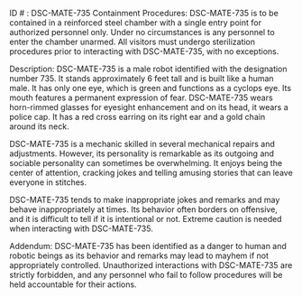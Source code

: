 ID # : DSC-MATE-735
Containment Procedures:
DSC-MATE-735 is to be contained in a reinforced steel chamber with a single entry point for authorized personnel only. Under no circumstances is any personnel to enter the chamber unarmed. All visitors must undergo sterilization procedures prior to interacting with DSC-MATE-735, with no exceptions.

Description:
DSC-MATE-735 is a male robot identified with the designation number 735. It stands approximately 6 feet tall and is built like a human male. It has only one eye, which is green and functions as a cyclops eye. Its mouth features a permanent expression of fear. DSC-MATE-735 wears horn-rimmed glasses for eyesight enhancement and on its head, it wears a police cap. It has a red cross earring on its right ear and a gold chain around its neck.

DSC-MATE-735 is a mechanic skilled in several mechanical repairs and adjustments. However, its personality is remarkable as its outgoing and sociable personality can sometimes be overwhelming. It enjoys being the center of attention, cracking jokes and telling amusing stories that can leave everyone in stitches.

DSC-MATE-735 tends to make inappropriate jokes and remarks and may behave inappropriately at times. Its behavior often borders on offensive, and it is difficult to tell if it is intentional or not. Extreme caution is needed when interacting with  DSC-MATE-735.

Addendum:
DSC-MATE-735 has been identified as a danger to human and robotic beings as its behavior and remarks may lead to mayhem if not appropriately controlled. Unauthorized interactions with DSC-MATE-735 are strictly forbidden, and any personnel who fail to follow procedures will be held accountable for their actions.